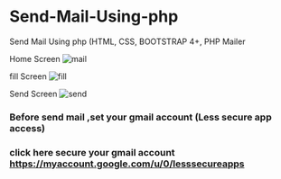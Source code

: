 # Send-Mail-Using-php
Send Mail Using php (HTML, CSS, BOOTSTRAP 4+, PHP Mailer

Home Screen
![mail](https://user-images.githubusercontent.com/45098599/79381041-fae2dd00-7f7e-11ea-8c54-2663f223be67.png)

fill Screen
![fill](https://user-images.githubusercontent.com/45098599/79381320-704ead80-7f7f-11ea-8573-b77924fea542.png)

Send Screen
![send](https://user-images.githubusercontent.com/45098599/79381050-fe766400-7f7e-11ea-9c13-96bc46c6ce4c.png)



### Before send mail ,set your gmail account (Less secure app access)
### click here secure your gmail account https://myaccount.google.com/u/0/lesssecureapps
